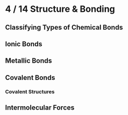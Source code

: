 <!-- <Molecule cid="2244" /> -->

# 4 / 14 Structure & Bonding

## Classifying Types of Chemical Bonds

## Ionic Bonds


<Subsubtopic id='4.1.NoS' type='Nature of Science' content='Use theories to explain natural phenomena—molten ionic compounds conduct electricity but solid ionic compounds do not. The solubility and melting points of ionic compounds can be used to explain observations. (2.2)'></Subsubtopic>
<Subsubtopic id='4.1.U1' type='Understandings' content='Positive ions (cations) form by metals losing valence electrons.'></Subsubtopic>
<Subsubtopic id='4.1.U2' type='Understandings' content='Negative ions (anions) form by non-metals gaining electrons.'></Subsubtopic>
<Subsubtopic id='4.1.U3' type='Understandings' content='The number of electrons lost or gained is determined by the electron configuration of the atom.' />
<Subsubtopic id='4.1.U4' type='Understandings' content='The ionic bond is due to electrostatic attraction between oppositely charged ions.' />
<Subsubtopic id='4.1.U5' type='Understandings' content='Under normal conditions, ionic compounds are usually solids with lattice structures.' />
<Subsubtopic id='4.1.AS1' type='Applications and skills' content='Deduction of the formula and name of an ionic compound from its component ions, including polyatomic ions.' />
<Subsubtopic id='4.1.AS2' type='Applications and skills' content='Explanation of the physical properties of ionic compounds (volatility, electrical conductivity and solubility) in terms of their structure.' />
<Subsubtopic id='4.1.G1' type='Guidance' content='Students should be familiar with the names of these polyatomic ions: NH4+, OH-, NO3-, HCO3-, CO32-, SO42- and PO43-.' />
<Subsubtopic id='4.1.ToK1' type='Theory of Knowledge' content='General rules in chemistry (like the octet rule) often have exceptions. How many exceptions have to exist for a rule to cease to be useful?' />
<Subsubtopic id='4.1.ToK2' type='Theory of Knowledge' content='What evidence do you have for the existence of ions? What is the difference between direct and indirect evidence?' />
<Subsubtopic id='4.1.Uz1' type='Utilization' content='Ionic liquids are efficient solvents and electrolytes used in electric power sources and green industrial processes.' />
<Subsubtopic id='4.1.Aims1' type='Aims' content='Aim 3: Use naming conventions to name ionic compounds.' />
<Subsubtopic id='4.1.Aims2' type='Aims' content='Aim 6: Students could investigate compounds based on their bond type and properties or obtain sodium chloride by solar evaporation.' />
<Subsubtopic id='4.1.Aims3' type='Aims' content='Aim 7: Computer simulation could be used to observe crystal lattice structures.' />

## Metallic Bonds

<Subsubtopic id='4.5.NoS' type='Nature of Science' content='Use theories to explain natural phenomena—the properties of metals are different from covalent and ionic substances and this is due to the formation of non-directional bonds with a “sea” of delocalized electrons. (2.2)' />
<Subsubtopic id='4.5.U15' type='Understandings' content='A metallic bond is the electrostatic attraction between a lattice of positive ions and delocalized electrons.' />
<Subsubtopic id='4.5.U2' type='Understandings' content='The strength of a metallic bond depends on the charge of the ions and the radius of the metal ion.' />
<Subsubtopic id='4.5.U3' type='Understandings' content='Alloys usually contain more than one metal and have enhanced properties.' />
<Subsubtopic id='4.5.AS1' type='Applications and skills' content='Explanation of electrical conductivity and malleability in metals.' />
<Subsubtopic id='4.5.AS2' type='Applications and skills' content='Explanation of trends in melting points of metals.' />
<Subsubtopic id='4.5.AS3' type='Applications and skills' content='Explanation of the properties of alloys in terms of non-directional bonding.' />
<Subsubtopic id='4.5.G1' type='Guidance' content='Trends should be limited to s- and p-block elements.' />
<Subsubtopic id='4.5.G2' type='Guidance' content='Examples of various alloys should be covered.' />
<Subsubtopic id='4.5.IM1' type='International-mindedness' content='The availability of metal resources, and the means to extract them, varies greatly in different countries, and is a factor in determining national wealth. As technologies develop, the demands for different metals change and careful strategies are needed to manage the supply of these finite resources.' />
<Subsubtopic id='4.5.Aims1' type='Aims' content='Aim 1: Global impact of value of precious metals and their extraction processes and locations' />
<Subsubtopic id='4.5.Aims2' type='Aims' content='Aim 7: Computer simulations could be used to view examples of metallic bonding.' />

## Covalent Bonds

<Subsubtopic id='4.2.NoS1' type='Nature of Science' content='Looking for trends and discrepancies—compounds containing non-metals have different properties than compounds that contain non-metals and metals. (2.5)' />
<Subsubtopic id='4.2.NoS2' type='Nature of Science' content='Use theories to explain natural phenomena—Lewis introduced a class of compounds which share electrons. Pauling used the idea of electronegativity to explain unequal sharing of electrons. (2.2)' />
<Subsubtopic id='4.2.U1' type='Understandings' content='A covalent bond is formed by the electrostatic attraction between a shared pair of electrons and the positively charged nuclei.' />
<Subsubtopic id='4.2.U2' type='Understandings' content='Single, double and triple covalent bonds involve one, two and three shared pairs of electrons respectively.' />
<Subsubtopic id='4.2.U3' type='Understandings' content='Bond length decreases and bond strength increases as the number of shared electrons increases.' />
<Subsubtopic id='4.2.U4' type='Understandings' content='Bond polarity results from the difference in electronegativities of the bonded atoms.' />
<Subsubtopic id='4.2.AS1' type='Applications and skills' content='Deduction of the polar nature of a covalent bond from electronegativity values.' />
<Subsubtopic id='4.2.G1' type='Guidance' content='Bond polarity can be shown either with partial charges, dipoles or vectors.' />
<Subsubtopic id='4.2.G2' type='Guidance' content='Electronegativity values are given in the data booklet in section 8.' />
<Subsubtopic id='4.2.Uz1' type='Utilization' content='Microwaves—cooking with polar molecules.' />
<Subsubtopic id='4.2.Aims1' type='Aims' content='Aim 3: Use naming conventions to name covalently bonded compounds.' />

### Covalent Structures

<Subsubtopic id='4.3.NoS' type='Nature of Science' content='Scientists use models as representations of the real world—the development of the model of molecular shape (VSEPR) to explain observable properties. (1.10)' />
<Subsubtopic id='4.3.U1' type='Understandings' content='Lewis (electron dot) structures show all the valence electrons in a covalently bonded species.' />
<Subsubtopic id='4.3.U2' type='Understandings' content='The “octet rule” refers to the tendency of atoms to gain a valence shell with a total of 8 electrons.' />
<Subsubtopic id='4.3.U3' type='Understandings' content='Some atoms, like Be and B, might form stable compounds with incomplete octets of electrons.' />
<Subsubtopic id='4.3.U4' type='Understandings' content='Resonance structures occur when there is more than one possible position for a double bond in a molecule.' />
<Subsubtopic id='4.3.U5' type='Understandings' content='Shapes of species are determined by the repulsion of electron pairs according to VSEPR theory.' />
<Subsubtopic id='4.3.U6' type='Understandings' content='Carbon and silicon form giant covalent/network covalent structures.' />
<Subsubtopic id='4.3.AS1' type='Applications and skills' content='Deduction of Lewis (electron dot) structure of molecules and ions showing all valence electrons for up to four electron pairs on each atom.' />
<Subsubtopic id='4.3.AS2' type='Applications and skills' content='The use of VSEPR theory to predict the electron domain geometry and the molecular geometry for species with two, three and four electron domains.' />
<Subsubtopic id='4.3.AS3' type='Applications and skills' content='Prediction of bond angles from molecular geometry and presence of non- bonding pairs of electrons.' />
<Subsubtopic id='4.3.AS4' type='Applications and skills' content='Prediction of molecular polarity from bond polarity and molecular geometry.' />
<Subsubtopic id='4.3.AS5' type='Applications and skills' content='Deduction of resonance structures, examples include but are not limited to C_{6}H_{6}, CO_{3}^{2-} and O_{3}.' />
<Subsubtopic id='4.3.AS6' type='Applications and skills' content='Explanation of the properties of giant covalent compounds in terms of their structures.' />
<Subsubtopic id='4.3.G1' type='Guidance' content='The term “electron domain” should be used in place of “negative charge centre”.' />
<Subsubtopic id='4.3.G2' type='Guidance' content='Electron pairs in a Lewis (electron dot) structure can be shown as dots, crosses, a dash or any combination.' />
<Subsubtopic id='4.3.G3' type='Guidance' content='Allotropes of carbon (diamond, graphite, graphene, C60 buckminsterfullerene) and SiO2 should be covered.' />
<Subsubtopic id='4.3.G4' type='Guidance' content='Coordinate covalent bonds should be covered.' />
<Subsubtopic id='4.3.ToK1' type='Theory of Knowledge' content='Does the need for resonance structures decrease the value or validity of Lewis (electron dot) theory? What criteria do we use in assessing the validity of a scientific theory?' />
<Subsubtopic id='4.3.Aims1' type='Aims' content='Aim 7: Computer simulations could be used to model VSEPR structures' />

## Intermolecular Forces

<Subsubtopic id='4.4.NoS' type='Nature of Science' content='Obtain evidence for scientific theories by making and testing predictions based on them—London (dispersion) forces and hydrogen bonding can be used to explain special interactions. For example, molecular covalent compounds can exist in the liquid and solid states. To explain this, there must be attractive forces between their particles which are significantly greater than those that could be attributed to gravity. (2.2)' />
<Subsubtopic id='4.4.U1' type='Understandings' content='Intermolecular forces include London (dispersion) forces, dipole-dipole forces and hydrogen bonding.' />
<Subsubtopic id='4.4.U2' type='Understandings' content='The relative strengths of these interactions are London (dispersion) forces < dipole-dipole forces < hydrogen bonds.' />
<Subsubtopic id='4.4.AS1' type='Applications and skills' content='Deduction of the types of intermolecular force present in substances, based on their structure and chemical formula.' />
<Subsubtopic id='4.4.AS2' type='Applications and skills' content='Explanation of the physical properties of covalent compounds (volatility, electrical conductivity and solubility) in terms of their structure and intermolecular forces.' />
<Subsubtopic id='4.4.G1' type='Guidance' content='The term “London (dispersion) forces” refers to instantaneous induced dipole- induced dipole forces that exist between any atoms or groups of atoms and should be used for non-polar entities. The term “van der Waals” is an inclusive term, which includes dipole–dipole, dipole-induced dipole and London (dispersion) forces.' />
<Subsubtopic id='4.4.ToK1' type='Theory of Knowledge' content='The nature of the hydrogen bond is the topic of much discussion and the current definition from the IUPAC gives six criteria which should be used as evidence for the occurrence of hydrogen bonding. How does a specialized vocabulary help and hinder the growth of knowledge?' />
<Subsubtopic id='4.4.Aims1' type='Aims' content='Aim 7: Computer simulations could be used to show intermolecular forces interactions.' />



<Subsubtopic id='14.1.NoS' type='Nature of Science' content='Principle of Occam’s razor—bonding theories have been modified over time. Newer theories need to remain as simple as possible while maximizing explanatory power, for example the idea of formal charge. (2.7)' />
<Subsubtopic id='14.1.U1' type='Understandings' content='Covalent bonds result from the overlap of atomic orbitals. A sigma bond (σ) is formed by the direct head-on/end-to-end overlap of atomic orbitals, resulting in electron density concentrated between the nuclei of the bonding atoms. A pi bond (π) is formed by the sideways overlap of atomic orbitals, resulting in electron density above and below the plane of the nuclei of the bonding atoms.' />
<Subsubtopic id='14.1.U2' type='Understandings' content='Formal charge (FC) can be used to decide which Lewis (electron dot) structure is preferred from several. The FC is the charge an atom would have if all atoms in the molecule had the same electronegativity. FC = (Number of valence electrons)-½(Number of bonding electrons)-(Number of non-bonding electrons). The Lewis (electron dot) structure with the atoms having FC values closest to zero is preferred.' />
<Subsubtopic id='14.1.U3' type='Understandings' content='Exceptions to the octet rule include some species having incomplete octets and expanded octets.' />
<Subsubtopic id='14.1.U4' type='Understandings' content='Delocalization involves electrons that are shared by/between all atoms in a molecule or ion as opposed to being localized between a pair of atoms.' />
<Subsubtopic id='14.1.U5' type='Understandings' content='Resonance involves using two or more Lewis (electron dot) structures to represent a particular molecule or ion. A resonance structure is one of two or more alternative Lewis (electron dot) structures for a molecule or ion that cannot be described fully with one Lewis (electron dot) structure alone.' />
<Subsubtopic id='14.1.AS1' type='Applications and skills' content='Prediction whether sigma (σ) or pi (π) bonds are formed from the linear combination of atomic orbitals.' />
<Subsubtopic id='14.1.AS2' type='Applications and skills' content='Deduction of the Lewis (electron dot) structures of molecules and ions showing all valence electrons for up to six electron pairs on each atom.' />
<Subsubtopic id='14.1.AS3' type='Applications and skills' content='Application of FC to ascertain which Lewis (electron dot) structure is preferred from different Lewis (electron dot) structures.' />
<Subsubtopic id='14.1.AS4' type='Applications and skills' content='Deduction using VSEPR theory of the electron domain geometry and molecular geometry with five and six electron domains and associated bond angles.' />
<Subsubtopic id='14.1.AS5' type='Applications and skills' content='Explanation of the wavelength of light required to dissociate oxygen and ozone' />
<Subsubtopic id='14.1.AS6' type='Applications and skills' content='Description of the mechanism of the catalysis of ozone depletion when catalysed by CFCs and NOx.' />
<Subsubtopic id='14.1.G1' type='Guidance' content='The linear combination of atomic orbitals to form molecular orbitals should be covered in the context of the formation of sigma (σ) and pi (π) bonds.' />
<Subsubtopic id='14.1.G2' type='Guidance' content='Molecular polarities of geometries corresponding to five and six electron domains should also be covered.' />
<Subsubtopic id='14.1.IM1' type='International-mindedness' content='How has ozone depletion changed over time? What have we done as a global community to reduce ozone depletion?' />
<Subsubtopic id='14.1.IM2' type='International-mindedness' content='To what extent is ozone depletion an example of both a success and a failure for solving an international environmental concern?' />
<Subsubtopic id='14.1.ToK1' type='Theory of Knowledge' content='Covalent bonding can be described using valence bond or molecular orbital theory. To what extent is having alternative ways of describing the same phenomena a strength or a weakness?' />
<Subsubtopic id='14.1.Uz1' type='Utilization' content='Drug action and links to a molecule’s structure.' />
<Subsubtopic id='14.1.Uz2' type='Utilization' content='Vision science and links to a molecule’s structure.' />
<Subsubtopic id='14.1.Aims1' type='Aims' content='Aim 1: Global impact of ozone depletion.' />
<Subsubtopic id='14.1.Aims2' type='Aims' content='Aim 7: Computer simulations can be used to model structures predicted by VSEPR theory' />
<Subsubtopic id='14.1.Aims3' type='Aims' content='Aim 8: Moral, ethical, social, economic and environmental implications of ozone depletion and its solution.' />
<Subsubtopic id='14.2.NoS' type='Nature of Science' content='The need to regard theories as uncertain—hybridization in valence bond theory can help explain molecular geometries, but is limited. Quantum mechanics involves several theories explaining the same phenomena, depending on specific requirements. (2.2)' />
<Subsubtopic id='14.2.U1' type='Understandings' content='A hybrid orbital results from the mixing of different types of atomic orbitals on the same atom' />
<Subsubtopic id='14.2.AS1' type='Applications and skills' content='Explanation of the formation of sp3, sp2 and sp hybrid orbitals in methane, ethene and ethyne.' />
<Subsubtopic id='14.2.AS2' type='Applications and skills' content='Identification and explanation of the relationships between Lewis (electron dot)structures, electron domains, molecular geometries and types of hybridization.' />
<Subsubtopic id='14.2.G1' type='Guidance' content='Students need only consider species with sp3, sp2 and sp hybridization.' />
<Subsubtopic id='14.2.ToK1' type='Theory of Knowledge' content='Hybridization is a mathematical device which allows us to relate the bonding in a molecule to its symmetry. What is the relationship between the natural sciences, mathematics and the natural world? Which role does symmetry play in the different areas of knowledge?' />
<Subsubtopic id='14.2.Aims1' type='Aims' content='Aim 7: Computer simulations could be used to model hybrid orbitals.' />
